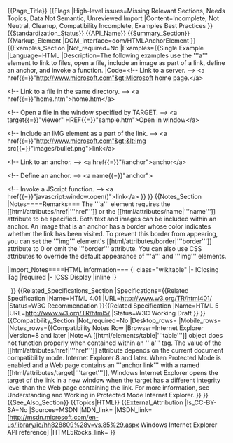 {{Page_Title}}
{{Flags
|High-level issues=Missing Relevant Sections, Needs Topics, Data Not Semantic, Unreviewed Import
|Content=Incomplete, Not Neutral, Cleanup, Compatibility Incomplete, Examples Best Practices
}}
{{Standardization_Status}}
{{API_Name}}
{{Summary_Section}}
{{Markup_Element
|DOM_interface=dom/HTMLAnchorElement
}}
{{Examples_Section
|Not_required=No
|Examples={{Single Example
|Language=HTML
|Description=The following examples use the '''a''' element to link to files, open a file, include an image as part of a link, define an anchor, and invoke a function.
|Code=&lt;!-- Link to a server. --&gt;
&lt;a href{{=}}"http://www.microsoft.com"&gt;Microsoft home page.&lt;/a&gt;

&lt;!-- Link to a file in the same directory. --&gt;
&lt;a href{{=}}"home.htm"&gt;home.htm&lt;/a&gt;

&lt;!-- Open a file in the window specified by TARGET. --&gt;
&lt;a target{{=}}"viewer" HREF{{=}}"sample.htm"&gt;Open in window&lt;/a&gt;

&lt;!-- Include an IMG element as a part of the link. --&gt;
&lt;a href{{=}}"http://www.microsoft.com"&gt;&lt;img src{{=}}"images/bullet.png"&gt;link&lt;/a&gt; 

&lt;!-- Link to an anchor. --&gt;
&lt;a href{{=}}"#anchor"&gt;anchor&lt;/a&gt;

&lt;!-- Define an anchor. --&gt;
&lt;a name{{=}}"anchor"&gt;

&lt;!-- Invoke a JScript function. --&gt;
&lt;a href{{=}}"javascript:window.open()"&gt;link&lt;/a&gt;
}}
}}
{{Notes_Section
|Notes====Remarks===
The '''a''' element requires the [[html/attributes/href|'''href''']] or the [[html/attributes/name|'''name''']] attribute to be specified.
Both text and images can be included within an anchor. An image that is an anchor has a border whose color indicates whether the link has been visited.  To prevent this border from appearing, you can set the '''img''' element's [[html/attributes/border|'''border''']] attribute to 0 or omit the '''border''' attribute.  You can also use CSS attributes to override the default appearance of '''a''' and '''img''' elements.

|Import_Notes====HTML information===
{| class="wikitable"
|-
!Closing Tag
|required
|-
!CSS Display
|inline
|}

 
}}
{{Related_Specifications_Section
|Specifications={{Related Specification
|Name=HTML 4.01
|URL=http://www.w3.org/TR/html401/
|Status=W3C Recommendation
}}{{Related Specification
|Name=HTML 5
|URL=http://www.w3.org/TR/html5/
|Status=W3C Working Draft
}}
}}
{{Compatibility_Section
|Not_required=No
|Desktop_rows=
|Mobile_rows=
|Notes_rows={{Compatibility Notes Row
|Browser=Internet Explorer
|Version=8 and later
|Note=A [[html/elements/table|'''table''']] object does not function properly when contained within an '''a''' tag. The value of the [[html/attributes/href|'''href''']] attribute depends on the current document compatibility mode.  Internet Explorer 8 and later. When Protected Mode is enabled and a Web page contains an '''anchor link''' with a named [[html/attributes/target|'''target''']], Windows Internet Explorer opens the target of the link in a new window when the target has a different integrity level than the Web page containing the link. For more information, see Understanding and Working in Protected Mode Internet Explorer.
}}
}}
{{See_Also_Section}}
{{Topics|HTML}}
{{External_Attribution
|Is_CC-BY-SA=No
|Sources=MSDN
|MDN_link=
|MSDN_link=[http://msdn.microsoft.com/en-us/library/ie/hh828809%28v=vs.85%29.aspx Windows Internet Explorer API reference]
|HTML5Rocks_link=
}}